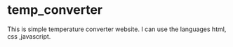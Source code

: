 # temp_converter
This is simple temperature converter website. I can use the languages html, css ,javascript.
